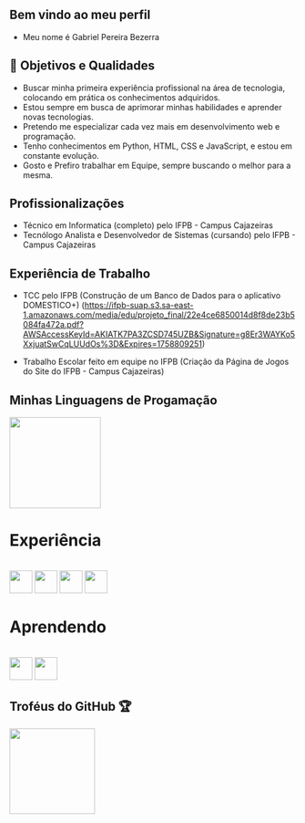 ## Bem vindo ao meu perfil 
- Meu nome é Gabriel Pereira Bezerra

## 🎯 Objetivos e Qualidades

- Buscar minha primeira experiência profissional na área de tecnologia, colocando em prática os conhecimentos adquiridos.
- Estou sempre em busca de aprimorar minhas habilidades e aprender novas tecnologias.
- Pretendo me especializar cada vez mais em desenvolvimento web e programação.
- Tenho conhecimentos em Python, HTML, CSS e JavaScript, e estou em constante evolução.
- Gosto e Prefiro trabalhar em Equipe, sempre buscando o melhor para a mesma.

## Profissionalizações

- Técnico em Informatica (completo) pelo IFPB - Campus Cajazeiras
- Tecnólogo Analista e Desenvolvedor de Sistemas (cursando) pelo IFPB - Campus Cajazeiras

## Experiência de Trabalho

- TCC pelo IFPB (Construção de um Banco de Dados para o aplicativo DOMESTICO+) (https://ifpb-suap.s3.sa-east-1.amazonaws.com/media/edu/projeto_final/22e4ce6850014d8f8de23b5084fa472a.pdf?AWSAccessKeyId=AKIATK7PA3ZCSD745UZB&Signature=g8Er3WAYKo5XxjuatSwCqLUUdOs%3D&Expires=1758809251)

- Trabalho Escolar feito em equipe no IFPB (Criação da Página de Jogos do Site do IFPB - Campus Cajazeiras)

## Minhas Linguagens de Progamação

<div style="display: flex">
  <img height="160em" src="https://github-readme-stats-eight-theta.vercel.app/api/top-langs/?username=Bielzindovasco&layout=compact&langs_count=8&theme=algolia"/&gt;>
</div>

# Experiência

<div style="display: inline_block"><br>
  <img aling="center" heigt="30" width="40" src="https://cdn.jsdelivr.net/gh/devicons/devicon@latest/icons/python/python-original.svg" />
  <img aling="center" heigt="30" width="40" src="https://cdn.jsdelivr.net/gh/devicons/devicon@latest/icons/javascript/javascript-original.svg" />       
  <img aling="center" heigt="30" width="40" src="https://cdn.jsdelivr.net/gh/devicons/devicon@latest/icons/html5/html5-original.svg" />
  <img aling="center" heigt="30" width="40" src="https://cdn.jsdelivr.net/gh/devicons/devicon@latest/icons/css3/css3-original.svg" />    
</div>

# Aprendendo

<div style="display: inline_block"><br>
  <img aling="center" heigt="30" width="40" src="https://cdn.jsdelivr.net/gh/devicons/devicon@latest/icons/c/c-original.svg" />     
  <img aling="center" heigt="40" width="40" src="https://cdn.jsdelivr.net/gh/devicons/devicon@latest/icons/java/java-original.svg" />   
</div>

## Troféus do GitHub 🏆
 <img height="150em" src="https://github-profile-trophy.vercel.app/?username=Bielzindovasco&theme=algolia">
